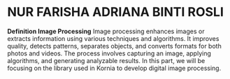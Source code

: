 # NUR FARISHA ADRIANA BINTI ROSLI

**Definition Image Processing**
Image processing enhances images or extracts information using various techniques and algorithms. It improves quality, detects patterns, separates objects, and converts formats for both photos and videos. The process involves capturing an image, applying algorithms, and generating analyzable results. In this part, we will be focusing on the library used in Kornia to develop digital image processing.


